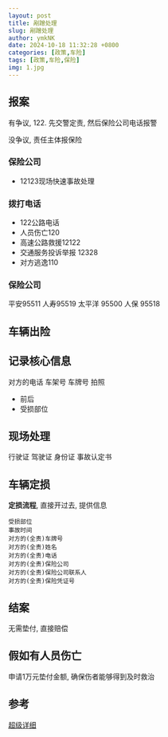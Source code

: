 ```yaml
---
layout: post
title: 剐蹭处理
slug: 剐蹭处理
author: ymkNK
date: 2024-10-18 11:32:28 +0800
categories: [政策,车险]
tags: [政策,车险,保险]
img: 1.jpg
---
```



## 报案

有争议, 122. 先交警定责, 然后保险公司电话报警

没争议, 责任主体报保险

### 保险公司
- 12123现场快速事故处理

### 拨打电话
- 122公路电话
- 人员伤亡120
- 高速公路救援12122
- 交通服务投诉举报 12328
- 对方逃逸110

### 保险公司
平安95511
人寿95519
太平洋 95500
人保 95518


## 车辆出险



## 记录核心信息
对方的电话
车架号
车牌号
拍照
- 前后
- 受损部位


## 现场处理
行驶证
驾驶证
身份证
事故认定书

## 车辆定损

**定损流程**, 直接开过去, 提供信息

```text
受损部位
事故时间
对方的(全责)车牌号
对方的(全责)姓名
对方的(全责)电话
对方的(全责)保险公司
对方的(全责)保险公司联系人
对方的(全责)保险凭证号
```

## 结案
无需垫付, 直接赔偿

## 假如有人员伤亡
申请1万元垫付金额, 确保伤者能够得到及时救治


## 参考
[超级详细](https://www.xiaohongshu.com/explore/66e19e3f0000000012012a8c?xsec_token=ABUosZRSebtUYBUW2YpyyBqL1s5-3F53So0EKgNoNS2v0=&xsec_source=pc_search&source=unknown)